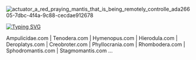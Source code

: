 ![actuator_a_red_praying_mantis_that_is_being_remotely_controlle_ada26605-7dbc-4f4a-9c88-cecdae912678](https://github.com/actuator/actuator/assets/78701239/07871490-5d0f-4608-9e65-c16c29a501bd)





[![Typing SVG](https://readme-typing-svg.demolab.com/?lines=youtube.com/@actuator)](https://youtube.com/@actuator)

Ampulicidae.com | Tenodera.com | Hymenopus.com | Hierodula.com | Deroplatys.com | Creobroter.com | Phyllocrania.com | Rhombodera.com | Sphodromantis.com | Stagmomantis.com ...
